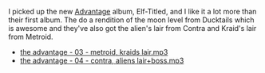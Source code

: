 ---
layout: post
wordpress_id: 65
wordpress_url: http://noesbueno.com/archives/65
date: '2006-02-04 10:57:39 -0600'
date_gmt: '2006-02-04 15:57:39 -0600'
body: |
  <p>I picked up the new <a href="http://www.theadvantageband.com">Advantage</a> album, Elf-Titled,  and I like it  a lot more than their first album.  The do a rendition of the moon level from Ducktails which is awesome and they've also got the alien's lair from Contra and Kraid's lair from Metroid. </p>
  <ul>
  <li><a href="http://www.theadvantageband.com/mp3/the%20advantage%20-%2003%20-%20metroid,%20kraids%20lair.mp3">the advantage - 03 - metroid, kraids lair.mp3</a></li>
  <li><a href="http://www.theadvantageband.com/mp3/the%20advantage%20-%2004%20-%20contra,%20aliens%20lair+boss.mp3">the advantage - 04 - contra, aliens lair+boss.mp3</a></li>
  </ul>
---